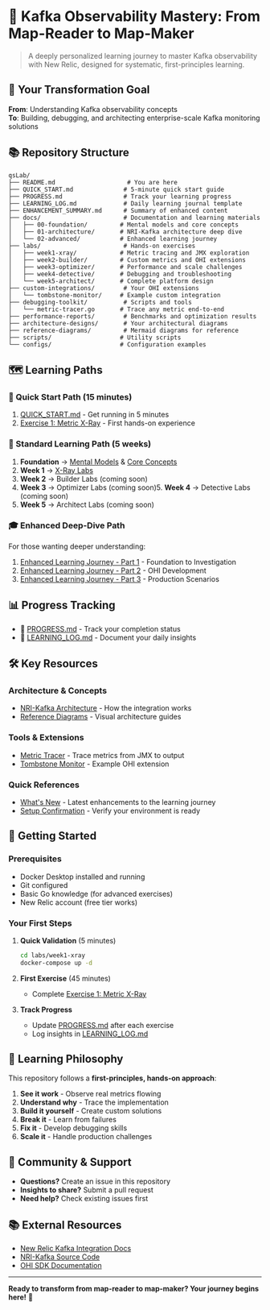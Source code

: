 # 🚀 Kafka Observability Mastery: From Map-Reader to Map-Maker

> A deeply personalized learning journey to master Kafka observability with New Relic, designed for systematic, first-principles learning.

## 🎯 Your Transformation Goal

**From**: Understanding Kafka observability concepts  
**To**: Building, debugging, and architecting enterprise-scale Kafka monitoring solutions

## 📚 Repository Structure

```
qsLab/
├── README.md                    # You are here
├── QUICK_START.md              # 5-minute quick start guide
├── PROGRESS.md                 # Track your learning progress
├── LEARNING_LOG.md             # Daily learning journal template
├── ENHANCEMENT_SUMMARY.md      # Summary of enhanced content
├── docs/                       # Documentation and learning materials
│   ├── 00-foundation/         # Mental models and core concepts
│   ├── 01-architecture/       # NRI-Kafka architecture deep dive
│   └── 02-advanced/           # Enhanced learning journey
├── labs/                       # Hands-on exercises
│   ├── week1-xray/            # Metric tracing and JMX exploration
│   ├── week2-builder/         # Custom metrics and OHI extensions
│   ├── week3-optimizer/       # Performance and scale challenges
│   ├── week4-detective/       # Debugging and troubleshooting
│   └── week5-architect/       # Complete platform design
├── custom-integrations/        # Your OHI extensions
│   └── tombstone-monitor/     # Example custom integration
├── debugging-toolkit/          # Scripts and tools
│   └── metric-tracer.go       # Trace any metric end-to-end
├── performance-reports/        # Benchmarks and optimization results
├── architecture-designs/       # Your architectural diagrams
├── reference-diagrams/         # Mermaid diagrams for reference
├── scripts/                   # Utility scripts
└── configs/                   # Configuration examples
```

## 🗺️ Learning Paths

### 🚀 Quick Start Path (15 minutes)
1. [QUICK_START.md](QUICK_START.md) - Get running in 5 minutes
2. [Exercise 1: Metric X-Ray](labs/week1-xray/exercise-01-metric-xray.md) - First hands-on experience

### 📖 Standard Learning Path (5 weeks)
1. **Foundation** → [Mental Models](docs/00-foundation/mental-models.md) & [Core Concepts](docs/00-foundation/core-concepts.md)
2. **Week 1** → [X-Ray Labs](labs/week1-xray/README.md)
3. **Week 2** → Builder Labs (coming soon)
4. **Week 3** → Optimizer Labs (coming soon)5. **Week 4** → Detective Labs (coming soon)
6. **Week 5** → Architect Labs (coming soon)

### 🎓 Enhanced Deep-Dive Path
For those wanting deeper understanding:
1. [Enhanced Learning Journey - Part 1](docs/02-advanced/enhanced-learning-journey.md) - Foundation to Investigation
2. [Enhanced Learning Journey - Part 2](docs/02-advanced/enhanced-learning-journey-part2.md) - OHI Development
3. [Enhanced Learning Journey - Part 3](docs/02-advanced/enhanced-learning-journey-part3.md) - Production Scenarios

## 📊 Progress Tracking

- 📝 [PROGRESS.md](PROGRESS.md) - Track your completion status
- 📓 [LEARNING_LOG.md](LEARNING_LOG.md) - Document your daily insights

## 🛠️ Key Resources

### Architecture & Concepts
- [NRI-Kafka Architecture](docs/01-architecture/nri-kafka-architecture.md) - How the integration works
- [Reference Diagrams](reference-diagrams/README.md) - Visual architecture guides

### Tools & Extensions
- [Metric Tracer](debugging-toolkit/metric-tracer.go) - Trace metrics from JMX to output
- [Tombstone Monitor](custom-integrations/tombstone-monitor/) - Example OHI extension

### Quick References
- [What's New](ENHANCEMENT_SUMMARY.md) - Latest enhancements to the learning journey
- [Setup Confirmation](SETUP_COMPLETE.md) - Verify your environment is ready

## 🚀 Getting Started

### Prerequisites
- Docker Desktop installed and running
- Git configured
- Basic Go knowledge (for advanced exercises)
- New Relic account (free tier works)

### Your First Steps

1. **Quick Validation** (5 minutes)
   ```bash
   cd labs/week1-xray
   docker-compose up -d
   ```

2. **First Exercise** (45 minutes)
   - Complete [Exercise 1: Metric X-Ray](labs/week1-xray/exercise-01-metric-xray.md)

3. **Track Progress**
   - Update [PROGRESS.md](PROGRESS.md) after each exercise
   - Log insights in [LEARNING_LOG.md](LEARNING_LOG.md)
## 📖 Learning Philosophy

This repository follows a **first-principles, hands-on approach**:

1. **See it work** - Observe real metrics flowing
2. **Understand why** - Trace the implementation
3. **Build it yourself** - Create custom solutions
4. **Break it** - Learn from failures
5. **Fix it** - Develop debugging skills
6. **Scale it** - Handle production challenges

## 🤝 Community & Support

- **Questions?** Create an issue in this repository
- **Insights to share?** Submit a pull request
- **Need help?** Check existing issues first

## 📚 External Resources

- [New Relic Kafka Integration Docs](https://docs.newrelic.com/docs/infrastructure/host-integrations/host-integrations-list/kafka/kafka-integration/)
- [NRI-Kafka Source Code](https://github.com/newrelic/nri-kafka)
- [OHI SDK Documentation](https://github.com/newrelic/infra-integrations-sdk)

---

**Ready to transform from map-reader to map-maker? Your journey begins here!** 🚀
